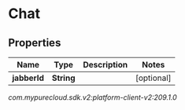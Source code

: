 # Chat


## Properties

| Name | Type | Description | Notes |
| ------------ | ------------- | ------------- | ------------- |
| **jabberId** | **String** |  |  [optional] |




_com.mypurecloud.sdk.v2:platform-client-v2:209.1.0_
